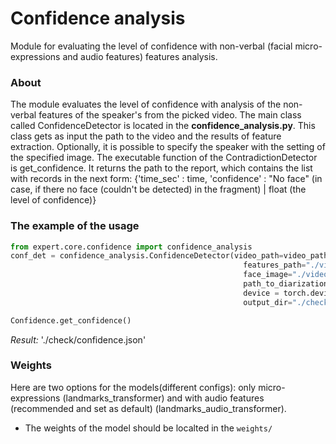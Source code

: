# Confidence analysis
Module for evaluating the level of confidence with non-verbal (facial micro-expressions and audio features) features analysis.

### About

The module evaluates the level of confidence with analysis of the non-verbal features of the speaker's from the picked video. The main class called ConfidenceDetector is located in the <b>confidence_analysis.py</b>. This class gets as input the path to the video and the results of feature extraction. Optionally, it is possible to specify the speaker with the setting of the specified image.
The executable function of the ContradictionDetector is get_confidence. It returns the path to the report, which contains the list with records in the next form:
{'time_sec' : time, 'confidence' : "No face" (in case, if there no face (couldn't be detected) in the fragment) | float (the level of confidence)}


### The example of the usage

```python
from expert.core.confidence import confidence_analysis
conf_det = confidence_analysis.ConfidenceDetector(video_path=video_path,
                                                    features_path="./videos/temps/report.json",
                                                    face_image="./videos/temps/0.jpg",
                                                    path_to_diarization="./videos/temps/diarization.json",
                                                    device = torch.device("cuda"),
                                                    output_dir="./check")

Confidence.get_confidence()
```
*Result:* './check/confidence.json'

### Weights
Here are two options for the models(different configs): only micro-expressions (landmarks_transformer) and with audio features (recommended and set as default) (landmarks_audio_transformer).

- The weights of the model should be localted in the `weights/` 